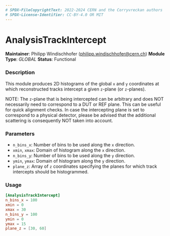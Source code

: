 ```yaml
---
# SPDX-FileCopyrightText: 2022-2024 CERN and the Corryvreckan authors
# SPDX-License-Identifier: CC-BY-4.0 OR MIT
---
```


# AnalysisTrackIntercept

**Maintainer**: Philipp Windischhofer (<philipp.windischhofer@cern.ch>)
**Module Type**: *GLOBAL*
**Status**: Functional

### Description

This module produces 2D histograms of the global `x` and `y` coordinates at which reconstructed tracks intercept a given `z`-plane (or `z`-planes).

NOTE: The `z`-plane that is being intercepted can be arbitrary and does NOT necessarily need to correspond to a DUT or REF plane. This can be useful for quick alignment checks. In case the intercepting plane is set to correspond to a physical detector, please be advised that the additional scattering is consequently NOT taken into account.

### Parameters

* `n_bins_x`: Number of bins to be used along the `x` direction.
* `xmin`, `xmax`: Domain of histogram along the `x` direction.
* `n_bins_y`: Number of bins to be used along the `y` direction.
* `ymin`, `ymax`: Domain of histogram along the `y` direction.
* `plane_z`: Array of `z` coordinates specifying the planes for which track intercepts should be histogrammed.

### Usage

```toml
[AnalysisTrackIntercept]
n_bins_x = 100
xmin = 0
xmax = 30
n_bins_y = 100
ymin = 0
ymax = 15
plane_z = [30, 60]
```

